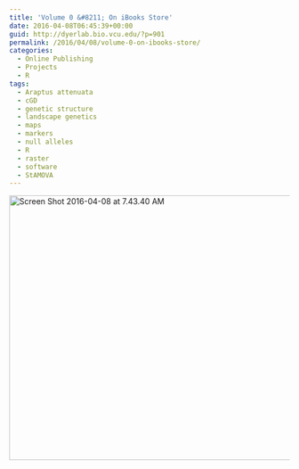 ```yaml
---
title: 'Volume 0 &#8211; On iBooks Store'
date: 2016-04-08T06:45:39+00:00
guid: http://dyerlab.bio.vcu.edu/?p=901
permalink: /2016/04/08/volume-0-on-ibooks-store/
categories:
  - Online Publishing
  - Projects
  - R
tags:
  - Araptus attenuata
  - cGD
  - genetic structure
  - landscape genetics
  - maps
  - markers
  - null alleles
  - R
  - raster
  - software
  - StAMOVA
---
```

[<img class="aligncenter wp-image-902 size-full" src="http://localhost/wordpress/wp-content/uploads/2016/04/Screen-Shot-2016-04-08-at-7.43.40-AM.png" alt="Screen Shot 2016-04-08 at 7.43.40 AM" width="983" height="475" srcset="http://localhost/wordpress/wp-content/uploads/2016/04/Screen-Shot-2016-04-08-at-7.43.40-AM.png 983w, http://localhost/wordpress/wp-content/uploads/2016/04/Screen-Shot-2016-04-08-at-7.43.40-AM-300x145.png 300w, http://localhost/wordpress/wp-content/uploads/2016/04/Screen-Shot-2016-04-08-at-7.43.40-AM-768x371.png 768w" sizes="(max-width: 983px) 100vw, 983px" />](https://itunes.apple.com/us/book/applied-population-genetics/id1101353809?ls=1&mt=11)